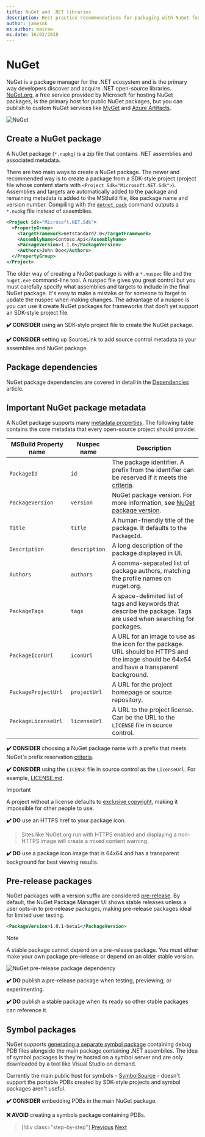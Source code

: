 ```yaml
---
title: NuGet and .NET libraries
description: Best practice recommendations for packaging with NuGet for .NET libraries.
author: jamesnk
ms.author: mairaw
ms.date: 10/02/2018
---
```

# NuGet

NuGet is a package manager for the .NET ecosystem and is the primary way developers discover and acquire .NET open-source libraries. [NuGet.org](https://www.nuget.org/), a free service provided by Microsoft for hosting NuGet packages, is the primary host for public NuGet packages, but you can publish to custom NuGet services like [MyGet](https://www.myget.org/) and [Azure Artifacts](https://azure.microsoft.com/services/devops/artifacts/).

![NuGet](./media/nuget/nuget-logo.png "NuGet")

## Create a NuGet package

A NuGet package (`*.nupkg`) is a zip file that contains .NET assemblies and associated metadata.

There are two main ways to create a NuGet package. The newer and recommended way is to create a package from a SDK-style project (project file whose content starts with `<Project Sdk="Microsoft.NET.Sdk">`). Assemblies and targets are automatically added to the package and remaining metadata is added to the MSBuild file, like package name and version number. Compiling with the [`dotnet pack`](../../core/tools/dotnet-pack.md) command outputs a `*.nupkg` file instead of assemblies.

```xml
<Project Sdk="Microsoft.NET.Sdk">
  <PropertyGroup>
    <TargetFramework>netstandard2.0</TargetFramework>
    <AssemblyName>Contoso.Api</AssemblyName>
    <PackageVersion>1.1.0</PackageVersion>
    <Authors>John Doe</Authors>
  </PropertyGroup>
</Project>
```

The older way of creating a NuGet package is with a `*.nuspec` file and the `nuget.exe` command-line tool. A nuspec file gives you great control but you must carefully specify what assemblies and targets to include in the final NuGet package. It's easy to make a mistake or for someone to forget to update the nuspec when making changes. The advantage of a nuspec is you can use it create NuGet packages for frameworks that don't yet support an SDK-style project file.

**✔️ CONSIDER** using an SDK-style project file to create the NuGet package.

**✔️ CONSIDER** setting up SourceLink to add source control metadata to your assemblies and NuGet package.

## Package dependencies

NuGet package dependencies are covered in detail in the [Dependencies](./dependencies.md) article.

## Important NuGet package metadata

A NuGet package supports many [metadata properties](/nuget/reference/nuspec). The following table contains the core metadata that every open-source project should provide:

| MSBuild Property name              | Nuspec name              | Description  |
| ---------------------------------- | ------------------------ | ------------ |
| `PackageId`                        | `id`                       | The package identifier. A prefix from the identifier can be reserved if it meets the [criteria](/nuget/reference/id-prefix-reservation). |
| `PackageVersion`                   | `version`                  | NuGet package version. For more information, see [NuGet package version](./versioning.md#nuget-package-version).             |
| `Title`                            | `title`                    | A human-friendly title of the package. It defaults to the `PackageId`.             |
| `Description`                      | `description`              | A long description of the package displayed in UI.             |
| `Authors`                          | `authors`                  | A comma-separated list of package authors, matching the profile names on nuget.org.             |
| `PackageTags`                      | `tags`                     | A space-delimited list of tags and keywords that describe the package. Tags are used when searching for packages.             |
| `PackageIconUrl`                   | `iconUrl`                  | A URL for an image to use as the icon for the package. URL should be HTTPS and the image should be 64x64 and have a transparent background.             |
| `PackageProjectUrl`                | `projectUrl`               | A URL for the project homepage or source repository.             |
| `PackageLicenseUrl`                | `licenseUrl`               | A URL to the project license. Can be the URL to the `LICENSE` file in source control.             |

**✔️ CONSIDER** choosing a NuGet package name with a prefix that meets NuGet's prefix reservation [criteria](/nuget/reference/id-prefix-reservation).

**✔️ CONSIDER** using the `LICENSE` file in source control as the `LicenseUrl`. For example, [LICENSE.md](https://github.com/JamesNK/Newtonsoft.Json/blob/c4af75c8e91ca0d75aa6c335e8c106780c4f7712/LICENSE.md).

> [!IMPORTANT]
> A project without a license defaults to [exclusive copyright](https://choosealicense.com/no-permission/), making it impossible for other people to use.

**✔️ DO** use an HTTPS href to your package icon.

> Sites like NuGet.org run with HTTPS enabled and displaying a non-HTTPS image will create a mixed content warning.

**✔️ DO** use a package icon image that is 64x64 and has a transparent background for best viewing results.

## Pre-release packages

NuGet packages with a version suffix are considered [pre-release](/nuget/create-packages/prerelease-packages). By default, the NuGet Package Manager UI shows stable releases unless a user opts-in to pre-release packages, making pre-release packages ideal for limited user testing.

```xml
<PackageVersion>1.0.1-beta1</PackageVersion>
```

> [!NOTE]
> A stable package cannot depend on a pre-release package. You must either make your own package pre-release or depend on an older stable version.

![NuGet pre-release package dependency](./media/nuget/nuget-prerelease-package.png "NuGet pre-release package dependency")

**✔️ DO** publish a pre-release package when testing, previewing, or experimenting.

**✔️ DO** publish a stable package when its ready so other stable packages can reference it.

## Symbol packages

NuGet supports [generating a separate symbol package](/nuget/create-packages/symbol-packages) containing debug PDB files alongside the main package containing .NET assemblies. The idea of symbol packages is they're hosted on a symbol server and are only downloaded by a tool like Visual Studio on demand.

Currently the main public host for symbols - [SymbolSource](http://www.symbolsource.org/) - doesn't support the portable PDBs created by SDK-style projects and symbol packages aren't useful.

**✔️ CONSIDER** embedding PDBs in the main NuGet package.

**❌ AVOID** creating a symbols package containing PDBs.

> [!div class="step-by-step"]
> [Previous](./strong-naming.md)
> [Next](./dependencies.md)
